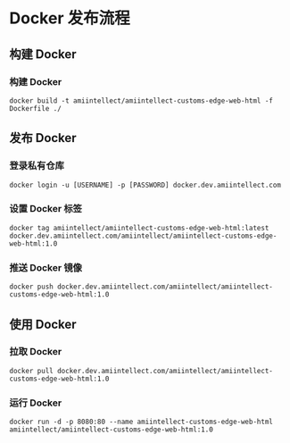 # Docker 发布流程

## 构建 Docker 

### 构建 Docker
```
docker build -t amiintellect/amiintellect-customs-edge-web-html -f Dockerfile ./
```

## 发布 Docker

### 登录私有仓库
```
docker login -u [USERNAME] -p [PASSWORD] docker.dev.amiintellect.com
```

### 设置 Docker 标签
```
docker tag amiintellect/amiintellect-customs-edge-web-html:latest docker.dev.amiintellect.com/amiintellect/amiintellect-customs-edge-web-html:1.0
```

### 推送 Docker 镜像
```
docker push docker.dev.amiintellect.com/amiintellect/amiintellect-customs-edge-web-html:1.0
```

## 使用 Docker

### 拉取 Docker
```
docker pull docker.dev.amiintellect.com/amiintellect/amiintellect-customs-edge-web-html:1.0
```

### 运行 Docker 
```
docker run -d -p 8080:80 --name amiintellect-customs-edge-web-html amiintellect/amiintellect-customs-edge-web-html:1.0
```
